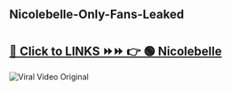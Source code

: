 
 ## Nicolebelle-Only-Fans-Leaked

# <h2><a href="https://clipsfans.com/Nicolebelle&ref=git">🔗 Click to LINKS ⏩⏩ 👉 🟢 Nicolebelle </a></h2>

<a href="https://clipsfans.com/Nicolebelle&ref=git" rel="nofollow" data-target="animated-image.originalLink"><img src="https://i.ibb.co.com/xMMVF88/686577567.gif" alt="Viral Video Original" style="max-width: 100%; display: inline-block;" data-target="animated-image.originalImage"></a>
